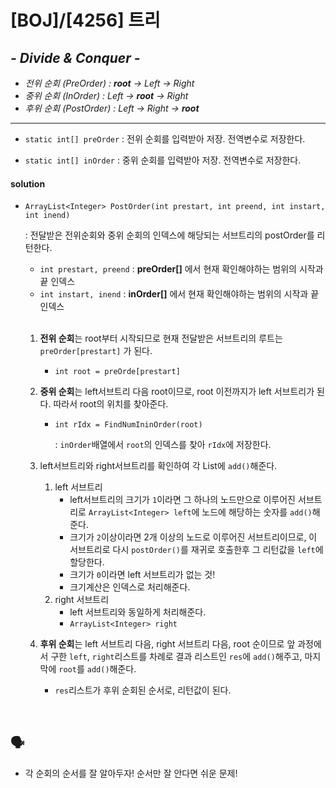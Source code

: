 # [BOJ]/[4256] 트리

## *- Divide & Conquer -*

* *전위 순회 (PreOrder) : **root** -> Left -> Right*
* *중위 순회 (InOrder) : Left -> **root** -> Right*
* *후위 순회 (PostOrder) : Left -> Right -> **root***

------

* `static int[] preOrder` : 전위 순회를 입력받아 저장. 전역변수로 저장한다.

* `static int[] inOrder` : 중위 순회를 입력받아 저장. 전역변수로 저장한다.

#### solution

* `ArrayList<Integer> PostOrder(int prestart, int preend, int instart, int inend)`

  : 전달받은 전위순회와 중위 순회의 인덱스에 해당되는 서브트리의 postOrder를 리턴한다.

  * `int prestart, preend` : **preOrder[]** 에서 현재 확인해야하는 범위의 시작과 끝 인덱스
  * `int instart, inend` : **inOrder[]** 에서 현재 확인해야하는 범위의 시작과 끝 인덱스

  </br>

  1. **전위 순회**는 root부터 시작되므로 현재 전달받은 서브트리의 루트는 `preOrder[prestart]` 가 된다.

     * `int root = preOrde[prestart]`

  2. **중위 순회**는 left서브트리 다음 root이므로, root 이전까지가 left 서브트리가 된다. 따라서 root의 위치를 찾아준다.

     * `int rIdx = FindNumIninOrder(root)` 

       : `inOrder`배열에서 `root`의 인덱스를 찾아 `rIdx`에 저장한다.

  3. left서브트리와 right서브트리를 확인하여 각 List에 `add()`해준다.

     1. left 서브트리
        * left서브트리의 크기가 `1`이라면 그 하나의 노드만으로 이루어진 서브트리로 `ArrayList<Integer> left`에 노드에 해당하는 숫자를 `add()`해준다.
        * 크기가 `2`이상이라면 2개 이상의 노드로 이루어진 서브트리이므로, 이 서브트리로 다시 `postOrder()`를 재귀로 호출한후 그 리턴값을 `left`에 할당한다.
        * 크기가 `0`이라면 left 서브트리가 없는 것!
        * 크기계산은 인덱스로 처리해준다.
     2. right 서브트리
        * left 서브트리와 동일하게 처리해준다.
        * `ArrayList<Integer> right`

  4. **후위 순회**는 left 서브트리 다음, right 서브트리 다음, root 순이므로 앞 과정에서 구한 `left`, `right`리스트를 차례로 결과 리스트인 `res`에 `add()`해주고, 마지막에 `root`를 `add()`해준다. 

     * `res`리스트가 후위 순회된 순서로, 리턴값이 된다.

</br>

## :speaking_head:

* 각 순회의 순서를 잘 알아두자! 순서만 잘 안다면 쉬운 문제!